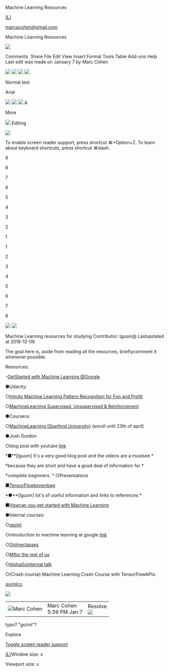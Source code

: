 Machine Learning Resources

[(L)](https://docs.google.com/document/?authuser=0&usp=docs_web)

[marcacohen@gmail.com](https://accounts.google.com/SignOutOptions?hl=en&continue=https://docs.google.com/document/d/1qmHtcQyEdux0dwpf_j_cUvoxtT_3aTxIvj2anh_vVGw/edit&service=writely)

Machine Learning Resources

![]("//ssl.gstatic.com/docs/common/jfk_sprite166.png")

Comments
 Share
File
Edit
View
Insert
Format
Tools
Table
Add-ons
Help
Last edit was made on January 7 by Marc Cohen

![]("//ssl.gstatic.com/docs/common/jfk_sprite166.png")
![]("//ssl.gstatic.com/docs/common/jfk_sprite166.png")
![]("//ssl.gstatic.com/docs/common/jfk_sprite166.png")
![]("//ssl.gstatic.com/docs/common/jfk_sprite166.png")

Normal text

Arial

![]("//ssl.gstatic.com/docs/common/jfk_sprite166.png")
![]("//ssl.gstatic.com/docs/common/jfk_sprite166.png")
![]("//ssl.gstatic.com/docs/common/jfk_sprite166.png")
A

More

![]("//ssl.gstatic.com/docs/common/jfk_sprite166.png")
Editing

![]("//ssl.gstatic.com/docs/common/jfk_sprite166.png")

To enable screen reader support, press shortcut ⌘+Option+Z. To learn about keyboard shortcuts, press shortcut ⌘slash.

9

8

7

6

5

4

3

2

1

1

2

3

4

5

6

7

8

![]("//ssl.gstatic.com/docs/common/jfk_sprite166.png")
![]("//ssl.gstatic.com/docs/common/jfk_sprite166.png")

Machine​ ​Learning​ ​resources​ ​for
studying
Contributor:​ ​lgusm@
Last​ ​updated​ ​at​ ​2016-12-06

The​ ​goal​ ​here​ ​is,​ ​aside​ ​from​ ​reading​ ​all​ ​the​ ​resources,​ ​briefly​ ​comment​ ​it​ ​whenever​ ​possible.

Resources:

-[Get​ ​Started​ ​with​ ​Machine​ ​Learning​ ​@Google](https://docs.google.com/document/d/1edVG_BcNuppsFhxWmJLtIBlfSqRu2LnS5DN3P8bgbxY/edit)

●Udacity:

○[Intro​ ​to​ ​Machine​ ​Learning​ ​Pattern​ ​Recognition​ ​for​ ​Fun​ ​and​ ​Profit](https://www.udacity.com/course/intro-to-machine-learning--ud120)

○[Machine​ ​Learning​ ​Supervised,​ ​Unsupervised​ ​&​ ​Reinforcement](https://www.udacity.com/course/machine-learning--ud262)

●Coursera:

○[Machine​ ​Learning​ ​(Stanford​ ​University)​](https://www.coursera.org/learn/machine-learning/)​ ​(enroll​ ​until​ ​23th​ ​of​ ​april)

●Josh​ ​Gordon

○blog​ ​post​ ​with​ ​youtube​ ​​[link](https://developers.googleblog.com/2016/03/introducing-new-developer-show-machine.html?utm_campaign=devshow_series_ml_040716&utm_source=gdev&utm_medium=yt-desc)

*■**[lgusm]​ ​It's​ ​a​ ​very​ ​good​ ​blog​ ​post​ ​and​ ​the​ ​videos​ ​are​ ​a​ ​must​ ​see *

*because​ ​they​ ​are​ ​short​ ​and​ ​have​ ​a​ ​good​ ​deal​ ​of​ ​information​ ​for *

*complete​ ​beginners. *
○Presentations

■[TensorFlow​ ​brownbag](https://docs.google.com/presentation/d/1tPMk26Fo17u7x4dsk9_gtXr_vkBwOgWEZ0MchK3cFKg/edit#slide=id.g195ec88c74_0_30)

*●**[lgusm]​ ​lot's​ ​of​ ​useful​ ​information​ ​and​ ​links​ ​to​ ​references *

■[How​ ​can​ ​you​ ​get​ ​started​ ​with​ ​Machine​ ​Learning](https://docs.google.com/presentation/d/1ycpxHskb0JkyRAFHXTTLQdS-l24Fuf7hhqIn7Yuzn-k/edit#slide=id.g153d7764dc_6_1191)

●Internal​ ​courses:

○[gp/ml](https://glearning-resources.appspot.com/ml#/)

○introduction​ ​to​ ​machine​ ​learning​ ​at​ ​google​ ​​[link](https://engedu.googleplex.com/intro_ml/course)

○[Online​ ​classes](https://sites.google.com/a/google.com/machine-learning-online/?AuthEventSource=SSO)

○[Ml​ ​for​ ​the​ ​rest​ ​of​ ​us](https://sites.google.com/a/google.com/ml-for-the-rest-of-us/home)

○[AlphaGo​ ​internal​ ​talk](https://drive.google.com/a/google.com/file/d/0B0krIbIcMlQBRnBhbkNjbkNkb3M/view)

○(Crash​ ​course)​ ​Machine​ ​Learning​ ​Crash​ ​Course​ ​with​ ​TensorFlow​ ​APIs:

[go/mlcc](http://go/mlcc)

![]("//ssl.gstatic.com/docs/common/d-icons25.png")

|     |     |     |
| --- | --- | --- |
| ![Marc Cohen](../_resources/e71c096e7be9be0af012efaaac025f5e.jpg) | Marc Cohen<br>5:39 PM Jan 7 | Resolve<br>![]("//ssl.gstatic.com/docs/common/d-icons25.png") |

typo? "go/ml"?

Explore

[Toggle screen reader support](https://docs.google.com/document/d/1qmHtcQyEdux0dwpf_j_cUvoxtT_3aTxIvj2anh_vVGw/edit#)

[(L)](https://docs.google.com/document/d/1qmHtcQyEdux0dwpf_j_cUvoxtT_3aTxIvj2anh_vVGw/edit#)Window size:  x

Viewport size:  x